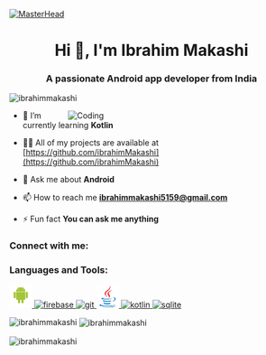 [![MasterHead](https://1.bp.blogspot.com/-7A4WynwLsMw/XbBpCXG8fHI/AAAAAAAAMt4/uOa1bpLskYgrwGbllhSu2SDj_Mig8SXJQCLcBGAsYHQ/s1600/2000_600px.gif)](https://rishavchanda.io)
<h1 align="center">Hi 👋, I'm Ibrahim Makashi</h1>
<h3 align="center">A passionate Android app developer from India</h3>

<p align="left"> <img src="https://komarev.com/ghpvc/?username=ibrahimmakashi&label=Profile%20views&color=0e75b6&style=flat" alt="ibrahimmakashi" /> </p>
<img align="right" alt="Coding" width="400" src="https://i.pinimg.com/originals/99/ac/fd/99acfd68ebe8fdd80c66fa20309382c4.gif">

- 🌱 I’m currently learning **Kotlin**

- 👨‍💻 All of my projects are available at [https://github.com/ibrahimMakashi](https://github.com/ibrahimMakashi)

- 💬 Ask me about **Android**

- 📫 How to reach me **ibrahimmakashi5159@gmail.com**

- ⚡ Fun fact **You can ask me anything**

<h3 align="left">Connect with me:</h3>
<p align="left">
</p>

<h3 align="left">Languages and Tools:</h3>
<p align="left"> <a href="https://developer.android.com" target="_blank" rel="noreferrer"> <img src="https://raw.githubusercontent.com/devicons/devicon/master/icons/android/android-original-wordmark.svg" alt="android" width="40" height="40"/> </a> <a href="https://firebase.google.com/" target="_blank" rel="noreferrer"> <img src="https://www.vectorlogo.zone/logos/firebase/firebase-icon.svg" alt="firebase" width="40" height="40"/> </a> <a href="https://git-scm.com/" target="_blank" rel="noreferrer"> <img src="https://www.vectorlogo.zone/logos/git-scm/git-scm-icon.svg" alt="git" width="40" height="40"/> </a> <a href="https://www.java.com" target="_blank" rel="noreferrer"> <img src="https://raw.githubusercontent.com/devicons/devicon/master/icons/java/java-original.svg" alt="java" width="40" height="40"/> </a> <a href="https://kotlinlang.org" target="_blank" rel="noreferrer"> <img src="https://www.vectorlogo.zone/logos/kotlinlang/kotlinlang-icon.svg" alt="kotlin" width="40" height="40"/> </a> <a href="https://www.sqlite.org/" target="_blank" rel="noreferrer"> <img src="https://www.vectorlogo.zone/logos/sqlite/sqlite-icon.svg" alt="sqlite" width="40" height="40"/> </a> </p>

<p><img align="left" src="https://github-readme-stats.vercel.app/api/top-langs?username=ibrahimmakashi&show_icons=true&locale=en&layout=compact" alt="ibrahimmakashi" /></p>

<p>&nbsp;<img align="center" src="https://github-readme-stats.vercel.app/api?username=ibrahimmakashi&show_icons=true&locale=en" alt="ibrahimmakashi" /></p>

<p><img align="center" src="https://github-readme-streak-stats.herokuapp.com/?user=ibrahimmakashi&" alt="ibrahimmakashi" /></p>
